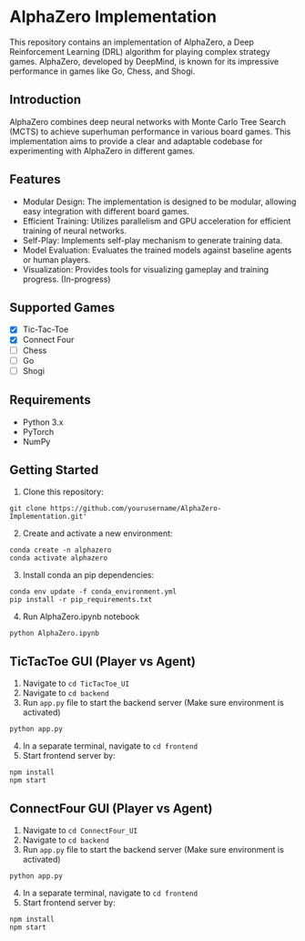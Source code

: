 # AlphaZero Implementation

This repository contains an implementation of AlphaZero, a Deep Reinforcement Learning (DRL) algorithm for playing complex strategy games. 
AlphaZero, developed by DeepMind, is known for its impressive performance in games like Go, Chess, and Shogi.

## Introduction

AlphaZero combines deep neural networks with Monte Carlo Tree Search (MCTS) to achieve superhuman performance in various board games. 
This implementation aims to provide a clear and adaptable codebase for experimenting with AlphaZero in different games.

## Features

* Modular Design: The implementation is designed to be modular, allowing easy integration with different board games.
* Efficient Training: Utilizes parallelism and GPU acceleration for efficient training of neural networks.
* Self-Play: Implements self-play mechanism to generate training data.
* Model Evaluation: Evaluates the trained models against baseline agents or human players.
* Visualization: Provides tools for visualizing gameplay and training progress. (In-progress)

## Supported Games

- [x] Tic-Tac-Toe
- [x] Connect Four
- [ ] Chess
- [ ] Go
- [ ] Shogi

## Requirements

* Python 3.x
* PyTorch
* NumPy

## Getting Started

1. Clone this repository:
```
git clone https://github.com/yourusername/AlphaZero-Implementation.git'
```
2. Create and activate a new environment:
```
conda create -n alphazero
conda activate alphazero
```
3. Install conda an pip dependencies:
```
conda env update -f conda_environment.yml
pip install -r pip_requirements.txt
```
4. Run AlphaZero.ipynb notebook
```
python AlphaZero.ipynb
```

## TicTacToe GUI (Player vs Agent)

1. Navigate to ```cd TicTacToe_UI```
2. Navigate to ```cd backend```
3. Run ```app.py``` file to start the backend server (Make sure environment is activated)

```
python app.py
```
4. In a separate terminal, navigate to ```cd frontend```
5. Start frontend server by:

```
npm install
npm start
```

## ConnectFour GUI (Player vs Agent)

1. Navigate to ```cd ConnectFour_UI```
2. Navigate to ```cd backend```
3. Run ```app.py``` file to start the backend server (Make sure environment is activated)

```
python app.py
```
4. In a separate terminal, navigate to ```cd frontend```
5. Start frontend server by:

```
npm install
npm start
```
